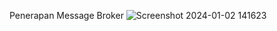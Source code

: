 Penerapan Message Broker
![Screenshot 2024-01-02 141623](https://github.com/nabilafkar47/message-broker/assets/135570951/6758e7bd-6b28-4c19-be77-1924a45ed1c5)

